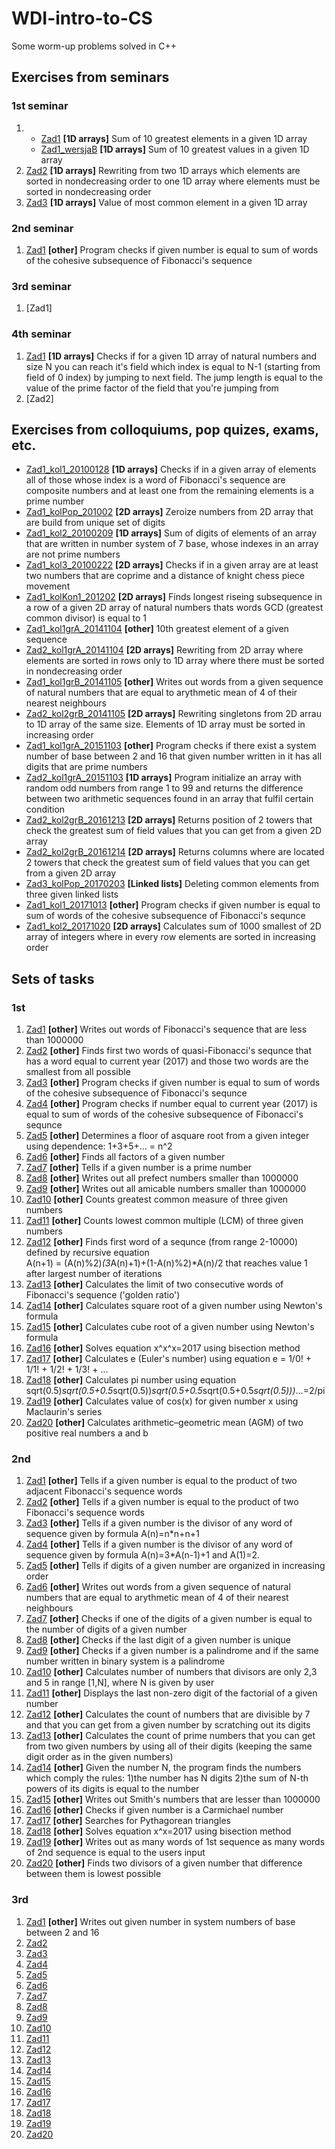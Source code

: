 # **WDI-intro-to-CS**
Some worm-up problems solved in C++ 

## Exercises from seminars
### 1st seminar 
1.
	- [Zad1](https://github.com/kaspiotr/WDI-intro-to-CS/tree/master/Sem1_Ex1_20171006 "Sem1_Ex1_20171006") **[1D arrays]** Sum of 10 greatest elements in a given 1D array 
	- [Zad1_wersjaB](https://github.com/kaspiotr/WDI-intro-to-CS/tree/master/Sem1_Ex1_verB_20171006 "Sem1_Ex1_verB_20171006") **[1D arrays]** Sum of 10 greatest values in a given 1D array
2. [Zad2](https://github.com/kaspiotr/WDI-intro-to-CS/tree/master/Sem1_Ex2_20171006 "Sem1_Ex2_20171006") **[1D arrays]** Rewriting from two 1D arrays which elements are sorted in nondecreasing order to one 1D array where elements must be sorted in nondecreasing order
3. [Zad3](https://github.com/kaspiotr/WDI-intro-to-CS/tree/master/Sem1_Ex3_20171006 "Sem1_Ex3_20171006") **[1D arrays]** Value of most common element in a given 1D array 

### 2nd seminar
1. [Zad1](https://github.com/kaspiotr/WDI-intro-to-CS/tree/master/Sem2_Ex1_20171013 "Sem2_Ex1_20171013") **[other]** Program checks if given number is equal to sum of words of the cohesive subsequence of Fibonacci's sequence 

### 3rd seminar
1. [Zad1]

### 4th seminar
1. [Zad1](https://github.com/kaspiotr/WDI-intro-to-CS/tree/master/Sem4_Ex1_20171027 "Sem4_Ex1_20171027") **[1D arrays]** Checks if for a given 1D array of natural numbers and size N you can reach it's field which index is equal to N-1 (starting from field of 0 index) by jumping to next field. The jump length is equal to the value of the prime factor of the field that you're jumping from 
2. [Zad2]

## Exercises from colloquiums, pop quizes, exams, etc.
- [Zad1_kol1_20100128](https://github.com/kaspiotr/WDI-intro-to-CS/tree/master/Ex1_coll1_20100128  "Ex1_coll1_2010012") **[1D arrays]** Checks if in a given array of elements all of those whose index is a word of Fibonacci's sequence are composite numbers and at least one from the remaining elements is a prime number 
- [Zad1_kolPop_201002](https://github.com/kaspiotr/WDI-intro-to-CS/tree/master/Ex1_collRep1_201202 "Ex1_collRep1_201202") **[2D arrays]** Zeroize numbers from 2D array that are build from unique set of digits
- [Zad1_kol2_20100209](https://github.com/kaspiotr/WDI-intro-to-CS/tree/master/Ex1_coll2_20100209  "Ex1_coll2_20100209") **[1D arrays]** Sum of digits of elements of an array that are written in number system of 7 base, whose indexes in an array are not prime numbers
- [Zad1_kol3_20100222](https://github.com/kaspiotr/WDI-intro-to-CS/tree/master/Ex1_coll3_20100222 "Ex1_coll3_20100222") **[2D arrays]** Checks if in a given array are at least two numbers that are coprime and a distance of knight chess piece movement
- [Zad1_kolKon1_201202](https://github.com/kaspiotr/WDI-intro-to-CS/tree/master/Ex1_collFin1_201202 "Ex1_collFin1_201202") **[2D arrays]** Finds longest riseing subsequence in a row of a given 2D array of natural numbers thats words GCD (greatest common divisor) is equal to 1
- [Zad1_kol1grA_20141104](https://github.com/kaspiotr/WDI-intro-to-CS/tree/master/Ex1_coll1grA20141104 "Ex1_coll1grA20141104") **[other]** 10th greatest element of a given sequence
- [Zad2_kol1grA_20141104](https://github.com/kaspiotr/WDI-intro-to-CS/blob/master/Ex2_coll1grA_20141104.cpp "Ex2_coll1grA_20141104.cpp") **[2D arrays]** Rewriting from 2D array where elements are sorted in rows only to 1D array where there must be sorted in nondecreasing order 
- [Zad1_kol1grB_20141105](https://github.com/kaspiotr/WDI-intro-to-CS/tree/master/Ex1_coll1grB_20141105 "Ex1_coll1grB_20141105") **[other]** Writes out words from a given sequence of natural numbers that are equal to arythmetic mean of 4 of their nearest neighbours
- [Zad2_kol2grB_20141105](https://github.com/kaspiotr/WDI-intro-to-CS/tree/master/Ex2_coll1grB_20141105 "Ex2_coll1grB_20141105") **[2D arrays]** Rewriting singletons from 2D arrau to 1D array of the same size. Elements of 1D array must be sorted in increasing order
- [Zad1_kol1grA_20151103](https://github.com/kaspiotr/WDI-intro-to-CS/tree/master/Ex1_coll1grA_20151103 "Ex1_coll1grA_20151103git ") **[other]** Program checks if there exist a system number of base between 2 and 16 that given number written in it has all digits that are prime numbers  
- [Zad2_kol1grA_20151103](https://github.com/kaspiotr/WDI-intro-to-CS/tree/master/Ex2_coll1grA_20151103 "Ex2_coll1grA_20151103") **[1D arrays]** Program initialize an array with random odd numbers from range 1 to 99 and returns the difference between two arithmetic sequences found in an array that fulfil certain condition
- [Zad2_kol2grB_20161213](https://github.com/kaspiotr/WDI-intro-to-CS/tree/master/Ex2_coll2grB_20161213 "Ex2_coll2grB_20161213") **[2D arrays]** Returns position of 2 towers that check the greatest sum of field values that you can get from a given 2D array
- [Zad2_kol2grB_20161214](https://github.com/kaspiotr/WDI-intro-to-CS/tree/master/Ex2_coll2grB_20161214 "Ex2_coll2grB_20161214") **[2D arrays]** Returns columns where are located 2 towers that check the greatest sum of field values that you can get from a given 2D array
- [Zad3_kolPop_20170203](https://github.com/kaspiotr/WDI-intro-to-CS/tree/master/Ex3_collRep_20170203 "Ex3_collRep_20170203") **[Linked lists]** Deleting common elements from three given linked lists
- [Zad1_kol1_20171013](https://github.com/kaspiotr/WDI-intro-to-CS/tree/master/Sem2_Ex1_20171013 "Sem2_Ex1_20171013") **[other]** Program checks if given number is equal to sum of words of the cohesive subsequence of Fibonacci's sequnce
- [Zad1_kol2_20171020](https://github.com/kaspiotr/WDI-intro-to-CS/tree/master/Ex1_coll2_20171020 "Ex1_coll2_20171020") **[2D arrays]** Calculates sum of 1000 smallest of 2D array of integers where in every row elements are sorted in increasing order

## Sets of tasks
### 1st
1. [Zad1](https://github.com/kaspiotr/WDI-intro-to-CS/tree/master/Set1_Ex1 "Set1_Ex1") **[other]** Writes out words of Fibonacci's sequence that are less than 1000000
2. [Zad2](https://github.com/kaspiotr/WDI-intro-to-CS/tree/master/Set1_Ex2 "Set1_Ex2") **[other]** Finds first two words of quasi-Fibonacci's sequnce that has a word equal to current year (2017) and those two words are the smallest from all possible
3. [Zad3](https://github.com/kaspiotr/WDI-intro-to-CS/tree/master/Sem2_Ex1_20171013 "Sem2_Ex1_20171013") **[other]** Program checks if given number is equal to sum of words of the cohesive subsequence of Fibonacci's sequnce
4. [Zad4](https://github.com/kaspiotr/WDI-intro-to-CS/tree/master/Set1_Ex4 "Set_Ex4") **[other]** Program checks if number equal to current year (2017) is equal to sum of words of the cohesive subsequence of Fibonacci's sequnce
5. [Zad5](https://github.com/kaspiotr/WDI-intro-to-CS/tree/master/Set1_Ex5 "Set1_Ex5") **[other]** Determines a floor of asquare root from a given integer using dependence: 1+3+5+... = n^2
6. [Zad6](https://github.com/kaspiotr/WDI-intro-to-CS/tree/master/Set1_Ex6 "Set1_Ex6") **[other]** Finds all factors of a given number
7. [Zad7](https://github.com/kaspiotr/WDI-intro-to-CS/tree/master/Set1_Ex7 "Set1_Ex7") **[other]** Tells if a given number is a prime number
8. [Zad8](https://github.com/kaspiotr/WDI-intro-to-CS/tree/master/Set1_Ex8 "Set1_Ex8") **[other]** Writes out all prefect numbers smaller than 1000000 
9. [Zad9](https://github.com/kaspiotr/WDI-intro-to-CS/tree/master/Set1_Ex9 "Set1_Ex9") **[other]** Writes out all amicable numbers smaller than 1000000
10. [Zad10](https://github.com/kaspiotr/WDI-intro-to-CS/tree/master/Set1_Ex10 "Set1_Ex10") **[other]** Counts greatest common measure of three given numbers
11. [Zad11](https://github.com/kaspiotr/WDI-intro-to-CS/tree/master/Set1_Ex11 "Set1_Ex11") **[other]** Counts lowest common multiple (LCM) of three given numbers
12. [Zad12](https://github.com/kaspiotr/WDI-intro-to-CS/tree/master/Set1_Ex12 "Set1_Ex12") **[other]** Finds first word of a sequnce (from range 2-10000) defined by recursive equation  
	A(n+1) = (A(n)%2)*(3*A(n)+1)+(1-A(n)%2)*A(n)/2 that reaches value 1 after largest number of iterations 
13. [Zad13](https://github.com/kaspiotr/WDI-intro-to-CS/tree/master/Set1_Ex13 "Set1_Ex13") **[other]** Calculates the limit of two consecutive words of Fibonacci's sequence ('golden ratio')
14. [Zad14](https://github.com/kaspiotr/WDI-intro-to-CS/tree/master/Set1_Ex14 "Set1_Ex14") **[other]** Calculates square root of a given number using Newton's formula
15. [Zad15](https://github.com/kaspiotr/WDI-intro-to-CS/tree/master/Set1_Ex15 "Set1_Ex15") **[other]** Calculates cube root of a given number using Newton's formula 
16. [Zad16](https://github.com/kaspiotr/WDI-intro-to-CS/tree/master/Set1_Ex16 "Set1_Ex16") **[other]** Solves equation x^x^x=2017 using bisection method
17. [Zad17](https://github.com/kaspiotr/WDI-intro-to-CS/tree/master/Set1_Ex17 "Set1_Ex17") **[other]** Calculates e (Euler's number) using equation e = 1/0! + 1/1! + 1/2! + 1/3! + ... 
18. [Zad18](https://github.com/kaspiotr/WDI-intro-to-CS/tree/master/Set1_Ex18 "Set1_Ex18") **[other]** Calculates pi number using equation sqrt(0.5)*sqrt(0.5+0.5*sqrt(0.5))*sqrt(0.5+0.5*sqrt(0.5+0.5*sqrt(0.5)))*...=2/pi
19. [Zad19](https://github.com/kaspiotr/WDI-intro-to-CS/tree/master/Set1_Ex19 "Set1_Ex19") **[other]** Calculates value of cos(x) for given number x using Maclaurin's series
20. [Zad20](https://github.com/kaspiotr/WDI-intro-to-CS/tree/master/Set1_Ex20 "Set1_Ex20") **[other]** Calculates arithmetic–geometric mean (AGM) of two positive real numbers a and b

### 2nd
1. [Zad1](https://github.com/kaspiotr/WDI-intro-to-CS/tree/master/Set2_Ex1 "Set2_Ex1") **[other]** Tells if a given number is equal to the product of two adjacent Fibonacci's sequence words
2. [Zad2](https://github.com/kaspiotr/WDI-intro-to-CS/tree/master/Set2_Ex2 "Set2_Ex2") **[other]** Tells if a given number is equal to the product of two Fibonacci's sequence words
3. [Zad3](https://github.com/kaspiotr/WDI-intro-to-CS/tree/master/Set2_Ex3 "Set2_Ex3") **[other]** Tells if a given number is the divisor of any word of sequence given by formula A(n)=n*n+n+1
4. [Zad4](https://github.com/kaspiotr/WDI-intro-to-CS/tree/master/Set2_Ex4 "Set2_Ex4") **[other]** Tells if a given number is the divisor of any word of sequence given by formula A(n)=3*A(n-1)+1 and A(1)=2.
5. [Zad5](https://github.com/kaspiotr/WDI-intro-to-CS/tree/master/Set2_Ex5 "Set2_Ex5") **[other]** Tells if digits of a given number are organized in increasing order
6. [Zad6](https://github.com/kaspiotr/WDI-intro-to-CS/tree/master/Set2_Ex6 "Set2_Ex6") **[other]** Writes out words from a given sequence of natural numbers that are equal to arythmetic mean of 4 of their nearest neighbours
7. [Zad7](https://github.com/kaspiotr/WDI-intro-to-CS/tree/master/Set2_Ex7 "Set2_Ex7") **[other]** Checks if one of the digits of a given number is equal to the number of digits of a given number
8. [Zad8](https://github.com/kaspiotr/WDI-intro-to-CS/tree/master/Set2_Ex8 "Set2_Ex8") **[other]** Checks if the last digit of a given number is unique
9. [Zad9](https://github.com/kaspiotr/WDI-intro-to-CS/tree/master/Set2_Ex9 "Set2_Ex9") **[other]** Checks if a given number is a palindrome and if the same number written in binary system is a palindrome
10. [Zad10](https://github.com/kaspiotr/WDI-intro-to-CS/tree/master/Set2_Ex10 "Set2_Ex10") **[other]** Calculates number of numbers that divisors are only 2,3 and 5 in range [1,N], where N is given by user
11. [Zad11](https://github.com/kaspiotr/WDI-intro-to-CS/tree/master/Set2_Ex11 "Set2_Ex11") **[other]** Displays the last non-zero digit of the factorial of a given number
12. [Zad12](https://github.com/kaspiotr/WDI-intro-to-CS/tree/master/Set2_Ex12 "Set2_Ex12") **[other]** Calculates the count of numbers that are divisible by 7 and that you can get from a given number by scratching out its digits
13. [Zad13](https://github.com/kaspiotr/WDI-intro-to-CS/tree/master/Set2_Ex13 "Set2_Ex13") **[other]** Calculates the count of prime numbers that you can get from two given numbers by using all of their digits (keeping the same digit order as in the given numbers)
14. [Zad14](https://github.com/kaspiotr/WDI-intro-to-CS/tree/master/Set2_Ex14 "Set2_Ex14") **[other]** Given the number N, the program finds the numbers which comply the rules: 1)the number has N digits
    2)the sum of N-th powers of its digits is equal to the number
15. [Zad15](https://github.com/kaspiotr/WDI-intro-to-CS/tree/master/Set2_Ex15 "Set2_Ex15") **[other]** Writes out Smith's numbers that are lesser than 1000000
16. [Zad16](https://github.com/kaspiotr/WDI-intro-to-CS/tree/master/Set2_Ex16 "Set2_Ex16") **[other]** Checks if given number is a Carmichael number
17. [Zad17](https://github.com/kaspiotr/WDI-intro-to-CS/tree/master/Set2_Ex17 "Set2_Ex17") **[other]** Searches for Pythagorean triangles
18. [Zad18](https://github.com/kaspiotr/WDI-intro-to-CS/tree/master/Set2_Ex18 "Set2_Ex18") **[other]** Solves equation x^x=2017 using bisection method
19. [Zad19](https://github.com/kaspiotr/WDI-intro-to-CS/tree/master/Set2_Ex19 "Set2_Ex19") **[other]** Writes out as many words of 1st sequence as many words of 2nd sequence is equal to the users input
20. [Zad20](https://github.com/kaspiotr/WDI-intro-to-CS/tree/master/Set2_Ex20 "Set2_Ex20") **[other]** Finds two divisors of a given number that difference between them is lowest possible

### 3rd
1. [Zad1](https://github.com/kaspiotr/WDI-intro-to-CS/tree/master/Set3_Ex1 "Set3_Ex1") **[other]** Writes out given number in system numbers of base between 2 and 16
2. [Zad2](https://github.com/kaspiotr/WDI-intro-to-CS/tree/master/Set3_Ex2 "Set3_Ex2")
3. [Zad3](https://github.com/kaspiotr/WDI-intro-to-CS/tree/master/Set3_Ex3 "Set3_Ex3")
4. [Zad4](https://github.com/kaspiotr/WDI-intro-to-CS/tree/master/Set3_Ex4 "Set3_Ex4")
5. [Zad5](https://github.com/kaspiotr/WDI-intro-to-CS/tree/master/Set3_Ex5 "Set3_Ex5")
6. [Zad6](https://github.com/kaspiotr/WDI-intro-to-CS/tree/master/Set3_Ex6 "Set3_Ex6")
7. [Zad7](https://github.com/kaspiotr/WDI-intro-to-CS/tree/master/Set3_Ex7 "Set3_Ex7")
8. [Zad8](https://github.com/kaspiotr/WDI-intro-to-CS/tree/master/Set3_Ex8 "Set3_Ex8")
9. [Zad9](https://github.com/kaspiotr/WDI-intro-to-CS/tree/master/Set3_Ex9 "Set3_Ex9")
10. [Zad10](https://github.com/kaspiotr/WDI-intro-to-CS/tree/master/Set3_Ex10 "Set3_Ex10")
11. [Zad11](https://github.com/kaspiotr/WDI-intro-to-CS/tree/master/Set3_Ex11 "Set3_Ex11")
12. [Zad12](https://github.com/kaspiotr/WDI-intro-to-CS/tree/master/Set3_Ex12 "Set3_Ex12")
13. [Zad13](https://github.com/kaspiotr/WDI-intro-to-CS/tree/master/Set3_Ex13 "Set3_Ex13")
14. [Zad14](https://github.com/kaspiotr/WDI-intro-to-CS/tree/master/Set3_Ex14 "Set3_Ex14")
15. [Zad15](https://github.com/kaspiotr/WDI-intro-to-CS/tree/master/Set3_Ex15 "Set3_Ex15")
16. [Zad16](https://github.com/kaspiotr/WDI-intro-to-CS/tree/master/Set3_Ex16 "Set3_Ex16")
17. [Zad17](https://github.com/kaspiotr/WDI-intro-to-CS/tree/master/Set3_Ex17 "Set3_Ex17")
18. [Zad18](https://github.com/kaspiotr/WDI-intro-to-CS/tree/master/Set3_Ex18 "Set3_Ex18")
19. [Zad19](https://github.com/kaspiotr/WDI-intro-to-CS/tree/master/Set3_Ex19 "Set3_Ex19")
20. [Zad20](https://github.com/kaspiotr/WDI-intro-to-CS/tree/master/Set3_Ex20 "Set3_Ex20")